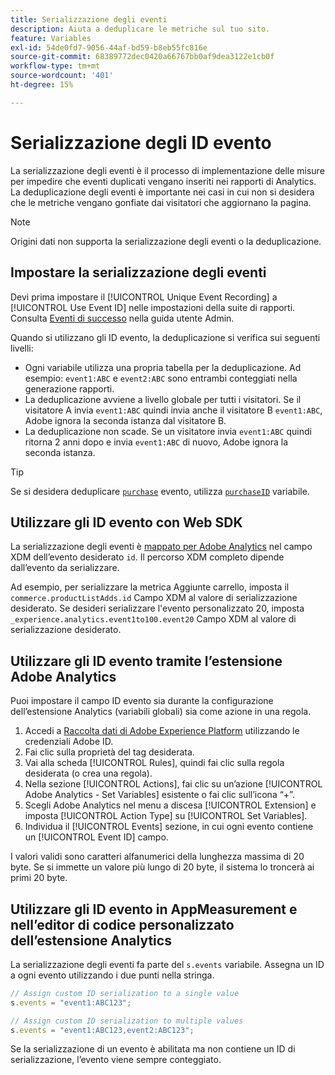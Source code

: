 ```yaml
---
title: Serializzazione degli eventi
description: Aiuta a deduplicare le metriche sul tuo sito.
feature: Variables
exl-id: 54de0fd7-9056-44af-bd59-b8eb55fc816e
source-git-commit: 68389772dec0420a66767bb0af9dea3122e1cb0f
workflow-type: tm+mt
source-wordcount: '401'
ht-degree: 15%

---
```


# Serializzazione degli ID evento

La serializzazione degli eventi è il processo di implementazione delle misure per impedire che eventi duplicati vengano inseriti nei rapporti di Analytics. La deduplicazione degli eventi è importante nei casi in cui non si desidera che le metriche vengano gonfiate dai visitatori che aggiornano la pagina.

>[!NOTE]
>
>Origini dati non supporta la serializzazione degli eventi o la deduplicazione.

## Impostare la serializzazione degli eventi

Devi prima impostare il [!UICONTROL Unique Event Recording] a [!UICONTROL Use Event ID] nelle impostazioni della suite di rapporti. Consulta [Eventi di successo](/help/admin/admin/c-manage-report-suites/c-edit-report-suites/conversion-var-admin/c-success-events/success-event.md) nella guida utente Admin.

Quando si utilizzano gli ID evento, la deduplicazione si verifica sui seguenti livelli:

* Ogni variabile utilizza una propria tabella per la deduplicazione. Ad esempio: `event1:ABC` e `event2:ABC` sono entrambi conteggiati nella generazione rapporti.
* La deduplicazione avviene a livello globale per tutti i visitatori. Se il visitatore A invia `event1:ABC` quindi invia anche il visitatore B `event1:ABC`, Adobe ignora la seconda istanza dal visitatore B.
* La deduplicazione non scade. Se un visitatore invia `event1:ABC` quindi ritorna 2 anni dopo e invia `event1:ABC` di nuovo, Adobe ignora la seconda istanza.

>[!TIP]
>
>Se si desidera deduplicare [`purchase`](event-purchase.md) evento, utilizza [`purchaseID`](../purchaseid.md) variabile.

## Utilizzare gli ID evento con Web SDK

La serializzazione degli eventi è [mappato per Adobe Analytics](https://experienceleague.adobe.com/docs/analytics/implementation/aep-edge/variable-mapping.html?lang=it) nel campo XDM dell’evento desiderato `id`. Il percorso XDM completo dipende dall’evento da serializzare.

Ad esempio, per serializzare la metrica Aggiunte carrello, imposta il `commerce.productListAdds.id` Campo XDM al valore di serializzazione desiderato. Se desideri serializzare l&#39;evento personalizzato 20, imposta `_experience.analytics.event1to100.event20` Campo XDM al valore di serializzazione desiderato.

## Utilizzare gli ID evento tramite l’estensione Adobe Analytics

Puoi impostare il campo ID evento sia durante la configurazione dell’estensione Analytics (variabili globali) sia come azione in una regola.

1. Accedi a [Raccolta dati di Adobe Experience Platform](https://experience.adobe.com/data-collection) utilizzando le credenziali Adobe ID.
2. Fai clic sulla proprietà del tag desiderata.
3. Vai alla scheda [!UICONTROL Rules], quindi fai clic sulla regola desiderata (o crea una regola).
4. Nella sezione [!UICONTROL Actions], fai clic su un’azione [!UICONTROL Adobe Analytics - Set Variables] esistente o fai clic sull’icona “+”.
5. Scegli Adobe Analytics nel menu a discesa [!UICONTROL Extension] e imposta [!UICONTROL Action Type] su [!UICONTROL Set Variables].
6. Individua il [!UICONTROL Events] sezione, in cui ogni evento contiene un [!UICONTROL Event ID] campo.

I valori validi sono caratteri alfanumerici della lunghezza massima di 20 byte. Se si immette un valore più lungo di 20 byte, il sistema lo troncerà ai primi 20 byte.

## Utilizzare gli ID evento in AppMeasurement e nell’editor di codice personalizzato dell’estensione Analytics

La serializzazione degli eventi fa parte del `s.events` variabile. Assegna un ID a ogni evento utilizzando i due punti nella stringa.

```js
// Assign custom ID serialization to a single value
s.events = "event1:ABC123";

// Assign custom ID serialization to multiple values
s.events = "event1:ABC123,event2:ABC123";
```

Se la serializzazione di un evento è abilitata ma non contiene un ID di serializzazione, l’evento viene sempre conteggiato.

